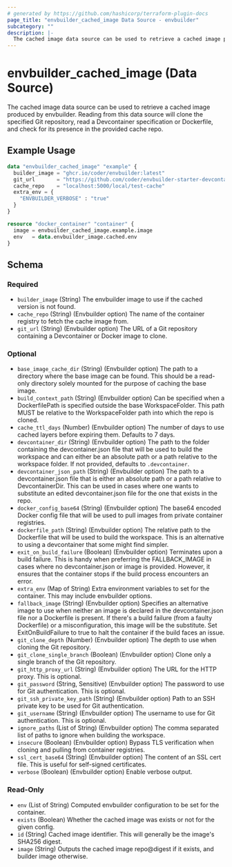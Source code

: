 ```yaml
---
# generated by https://github.com/hashicorp/terraform-plugin-docs
page_title: "envbuilder_cached_image Data Source - envbuilder"
subcategory: ""
description: |-
  The cached image data source can be used to retrieve a cached image produced by envbuilder. Reading from this data source will clone the specified Git repository, read a Devcontainer specification or Dockerfile, and check for its presence in the provided cache repo.
---
```


# envbuilder_cached_image (Data Source)

The cached image data source can be used to retrieve a cached image produced by envbuilder. Reading from this data source will clone the specified Git repository, read a Devcontainer specification or Dockerfile, and check for its presence in the provided cache repo.

## Example Usage

```terraform
data "envbuilder_cached_image" "example" {
  builder_image = "ghcr.io/coder/envbuilder:latest"
  git_url       = "https://github.com/coder/envbuilder-starter-devcontainer"
  cache_repo    = "localhost:5000/local/test-cache"
  extra_env = {
    "ENVBUILDER_VERBOSE" : "true"
  }
}

resource "docker_container" "container" {
  image = envbuilder_cached_image.example.image
  env   = data.envbuilder_image.cached.env
}
```

<!-- schema generated by tfplugindocs -->
## Schema

### Required

- `builder_image` (String) The envbuilder image to use if the cached version is not found.
- `cache_repo` (String) (Envbuilder option) The name of the container registry to fetch the cache image from.
- `git_url` (String) (Envbuilder option) The URL of a Git repository containing a Devcontainer or Docker image to clone.

### Optional

- `base_image_cache_dir` (String) (Envbuilder option) The path to a directory where the base image can be found. This should be a read-only directory solely mounted for the purpose of caching the base image.
- `build_context_path` (String) (Envbuilder option) Can be specified when a DockerfilePath is specified outside the base WorkspaceFolder. This path MUST be relative to the WorkspaceFolder path into which the repo is cloned.
- `cache_ttl_days` (Number) (Envbuilder option) The number of days to use cached layers before expiring them. Defaults to 7 days.
- `devcontainer_dir` (String) (Envbuilder option) The path to the folder containing the devcontainer.json file that will be used to build the workspace and can either be an absolute path or a path relative to the workspace folder. If not provided, defaults to `.devcontainer`.
- `devcontainer_json_path` (String) (Envbuilder option) The path to a devcontainer.json file that is either an absolute path or a path relative to DevcontainerDir. This can be used in cases where one wants to substitute an edited devcontainer.json file for the one that exists in the repo.
- `docker_config_base64` (String) (Envbuilder option) The base64 encoded Docker config file that will be used to pull images from private container registries.
- `dockerfile_path` (String) (Envbuilder option) The relative path to the Dockerfile that will be used to build the workspace. This is an alternative to using a devcontainer that some might find simpler.
- `exit_on_build_failure` (Boolean) (Envbuilder option) Terminates upon a build failure. This is handy when preferring the FALLBACK_IMAGE in cases where no devcontainer.json or image is provided. However, it ensures that the container stops if the build process encounters an error.
- `extra_env` (Map of String) Extra environment variables to set for the container. This may include envbuilder options.
- `fallback_image` (String) (Envbuilder option) Specifies an alternative image to use when neither an image is declared in the devcontainer.json file nor a Dockerfile is present. If there's a build failure (from a faulty Dockerfile) or a misconfiguration, this image will be the substitute. Set ExitOnBuildFailure to true to halt the container if the build faces an issue.
- `git_clone_depth` (Number) (Envbuilder option) The depth to use when cloning the Git repository.
- `git_clone_single_branch` (Boolean) (Envbuilder option) Clone only a single branch of the Git repository.
- `git_http_proxy_url` (String) (Envbuilder option) The URL for the HTTP proxy. This is optional.
- `git_password` (String, Sensitive) (Envbuilder option) The password to use for Git authentication. This is optional.
- `git_ssh_private_key_path` (String) (Envbuilder option) Path to an SSH private key to be used for Git authentication.
- `git_username` (String) (Envbuilder option) The username to use for Git authentication. This is optional.
- `ignore_paths` (List of String) (Envbuilder option) The comma separated list of paths to ignore when building the workspace.
- `insecure` (Boolean) (Envbuilder option) Bypass TLS verification when cloning and pulling from container registries.
- `ssl_cert_base64` (String) (Envbuilder option) The content of an SSL cert file. This is useful for self-signed certificates.
- `verbose` (Boolean) (Envbuilder option) Enable verbose output.

### Read-Only

- `env` (List of String) Computed envbuilder configuration to be set for the container.
- `exists` (Boolean) Whether the cached image was exists or not for the given config.
- `id` (String) Cached image identifier. This will generally be the image's SHA256 digest.
- `image` (String) Outputs the cached image repo@digest if it exists, and builder image otherwise.

